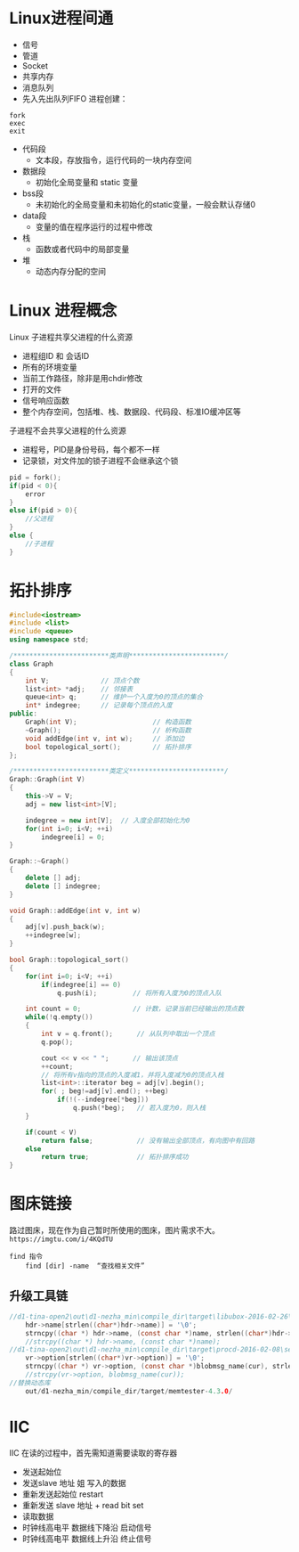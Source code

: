 
# Linux进程间通
- 信号
- 管道
- Socket
- 共享内存
- 消息队列
- 先入先出队列FIFO
进程创建：
```
fork
exec
exit
```
- 代码段
  - 文本段，存放指令，运行代码的一块内存空间
- 数据段
  - 初始化全局变量和 static 变量
- bss段
  - 未初始化的全局变量和未初始化的static变量，一般会默认存储0
- data段
  - 变量的值在程序运行的过程中修改
- 栈
  - 函数或者代码中的局部变量
- 堆
  - 动态内存分配的空间

# Linux 进程概念
Linux 子进程共享父进程的什么资源
- 进程组ID 和 会话ID
- 所有的环境变量
- 当前工作路径，除非是用chdir修改
- 打开的文件
- 信号响应函数
- 整个内存空间，包括堆、栈、数据段、代码段、标准IO缓冲区等

子进程不会共享父进程的什么资源
- 进程号，PID是身份号码，每个都不一样
- 记录锁，对文件加的锁子进程不会继承这个锁
  
```C
pid = fork();
if(pid < 0){
    error
}
else if(pid > 0){
    //父进程
}
else {
    //子进程
}
```
# 拓扑排序

```C++
#include<iostream>
#include <list>
#include <queue>
using namespace std;

/************************类声明************************/
class Graph
{
    int V;             // 顶点个数
    list<int> *adj;    // 邻接表
    queue<int> q;      // 维护一个入度为0的顶点的集合
    int* indegree;     // 记录每个顶点的入度
public:
    Graph(int V);                   // 构造函数
    ~Graph();                       // 析构函数
    void addEdge(int v, int w);     // 添加边
    bool topological_sort();        // 拓扑排序
};

/************************类定义************************/
Graph::Graph(int V)
{
    this->V = V;
    adj = new list<int>[V];

    indegree = new int[V];  // 入度全部初始化为0
    for(int i=0; i<V; ++i)
        indegree[i] = 0;
}

Graph::~Graph()
{
    delete [] adj;
    delete [] indegree;
}

void Graph::addEdge(int v, int w)
{
    adj[v].push_back(w); 
    ++indegree[w];
}

bool Graph::topological_sort()
{
    for(int i=0; i<V; ++i)
        if(indegree[i] == 0)
            q.push(i);         // 将所有入度为0的顶点入队

    int count = 0;             // 计数，记录当前已经输出的顶点数 
    while(!q.empty())
    {
        int v = q.front();      // 从队列中取出一个顶点
        q.pop();

        cout << v << " ";      // 输出该顶点
        ++count;
        // 将所有v指向的顶点的入度减1，并将入度减为0的顶点入栈
        list<int>::iterator beg = adj[v].begin();
        for( ; beg!=adj[v].end(); ++beg)
            if(!(--indegree[*beg]))
                q.push(*beg);   // 若入度为0，则入栈
    }

    if(count < V)
        return false;           // 没有输出全部顶点，有向图中有回路
    else
        return true;            // 拓扑排序成功
}

```



# 图床链接
路过图床，现在作为自己暂时所使用的图床，图片需求不大。
`https://imgtu.com/i/4KQdTU`


```
find 指令
    find [dir] -name  “查找相关文件”
```


## 升级工具链
```C
//d1-tina-open2\out\d1-nezha_min\compile_dir\target\libubox-2016-02-26\blobmsg.c 195:
	hdr->name[strlen((char*)hdr->name)] = '\0';
	strncpy((char *) hdr->name, (const char *)name, strlen((char*)hdr->name));
	//strcpy((char *) hdr->name, (const char *)name);
//d1-tina-open2\out\d1-nezha_min\compile_dir\target\procd-2016-02-08\service\validate.c
    vr->option[strlen((char*)vr->option)] = '\0';
    strncpy((char *) vr->option, (const char *)blobmsg_name(cur), strlen((char*)vr->option));
    //strcpy(vr->option, blobmsg_name(cur));
//替换动态库
    out/d1-nezha_min/compile_dir/target/memtester-4.3.0/
```
# IIC
IIC 在读的过程中，首先需知道需要读取的寄存器
- 发送起始位
- 发送slave 地址 姐 写入的数据
- 重新发送起始位 restart
- 重新发送 slave 地址 + read bit set
- 读取数据
- 时钟线高电平 数据线下降沿 启动信号
- 时钟线高电平 数据线上升沿 终止信号



